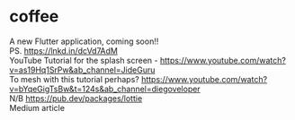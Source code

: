 # coffee

A new Flutter application, coming soon!! </br>
PS. https://lnkd.in/dcVd7AdM </br>
YouTube Tutorial for the splash screen - https://www.youtube.com/watch?v=as19Hq1SrPw&ab_channel=JideGuru </br>
To mesh with this tutorial perhaps? https://www.youtube.com/watch?v=bYqeGigTsBw&t=124s&ab_channel=diegoveloper </br>
N/B https://pub.dev/packages/lottie </br>
Medium article
